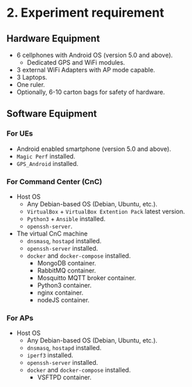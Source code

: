 # 2. Experiment requirement

## Hardware Equipment

- 6 cellphones with Android OS (version 5.0 and above).
  - Dedicated GPS and WiFi modules.
- 3 external WiFi Adapters with AP mode capable.
- 3 Laptops.
- One ruler.
- Optionally, 6-10 carton bags for safety of hardware.

## Software Equipment

### For UEs

- Android enabled smartphone (version 5.0 and above).
- `Magic Perf` installed.
- `GPS_Android` installed.

### For Command Center (CnC)

- Host OS
  - Any Debian-based OS (Debian, Ubuntu, etc.).
  - `VirtualBox` + `VirtualBox Extention Pack` latest version.
  - `Python3` + `Ansible` installed.
  - `openssh-server`.
- The virtual CnC machine
  - `dnsmasq`, `hostapd` installed.
  - `openssh-server` installed.
  - `docker` and `docker-compose` installed.
    - MongoDB container.
    - RabbitMQ container.
    - Mosquitto MQTT broker container.
    - Python3 container.
    - nginx container.
    - nodeJS container.

### For APs

- Host OS
  - Any Debian-based OS (Debian, Ubuntu, etc.).
  - `dnsmasq`, `hostapd` installed.
  - `iperf3` installed.
  - `openssh-server` installed.
  - `docker` and `docker-compose` installed.
    - VSFTPD container.
